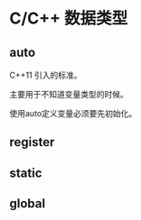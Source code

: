 ﻿# C/C++ 数据类型

## auto

C++11 引入的标准。

主要用于不知道变量类型的时候。

使用auto定义变量必须要先初始化。

## register

## static

## global



